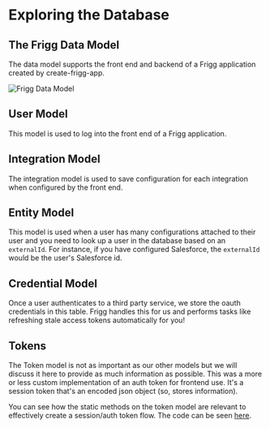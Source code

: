 # Exploring the Database

## The Frigg Data Model

The data model supports the front end and backend of a Frigg application created by create-frigg-app.

![Frigg Data Model](<../../../.gitbook/assets/frigg data model.png>)

## User Model

This model is used to log into the front end of a Frigg application.

## Integration Model

The integration model is used to save configuration for each integration when configured by the front end.

## Entity Model

This model is used when a user has many configurations attached to their user and you need to look up a user in the database based on an `externalId`. For instance, if you have configured Salesforce, the `externalId` would be the user's Salesforce id.

## Credential Model

Once a user authenticates to a third party service, we store the oauth credentials in this table. Frigg handles this for us and performs tasks like refreshing stale access tokens automatically for you!

## Tokens

The Token model is not as important as our other models but we will discuss it here to provide as much information as possible. This was a more or less custom implementation of an auth token for frontend use. It's a session token that's an encoded json object (so, stores information).&#x20;

You can see how the static methods on the token model are relevant to effectively create a session/auth token flow. The code can be seen [here](https://github.com/friggframework/create-frigg-app/blob/main/packages/cfa-template/template/backend/src/models/Token.js).

